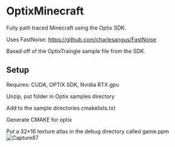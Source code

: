 # OptixMinecraft
Fully path traced Minecraft using the Optix SDK.

Uses FastNoise: https://github.com/charlesangus/FastNoise

Based off of the OptixTraingle sample file from the SDK.


## Setup
Requires: CUDA, OPTIX SDK, Nvidia RTX gpu

Unzip, put folder in Optix samples directory

Add to the sample directories cmakelists.txt 

Generate CMAKE for optix

Put a 32*16 texture atlas in the debug directory called game.ppm
![Capture87](https://github.com/PhilipPragerUrbina/OptixMinecraft/assets/72355251/535ece53-c255-4976-984e-a0c626a81143)
